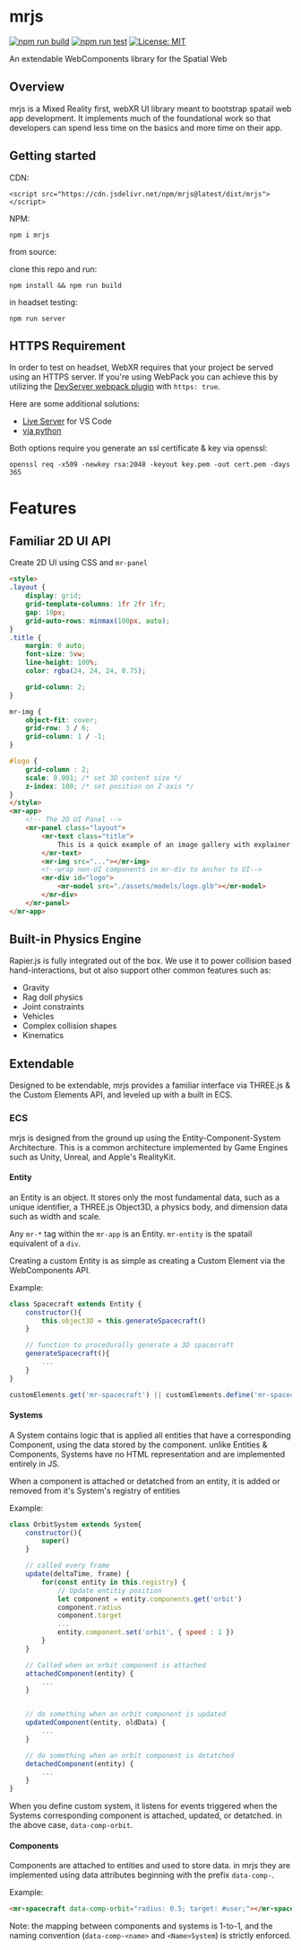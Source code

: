 # mrjs
 
[![npm run build](https://github.com/Volumetrics-io/mrjs/actions/workflows/build.yml/badge.svg)](https://github.com/Volumetrics-io/mrjs/actions/workflows/build.yml) [![npm run test](https://github.com/Volumetrics-io/mrjs/actions/workflows/test.yml/badge.svg)](https://github.com/Volumetrics-io/mrjs/actions/workflows/test.yml) [![License: MIT](https://img.shields.io/badge/License-MIT-blue.svg)](https://github.com/Volumetrics-io/mrjs/blob/main/LICENSE)

An extendable WebComponents library for the Spatial Web

## Overview

mrjs is a Mixed Reality first, webXR UI library meant to bootstrap spatail web app development. It implements much of the foundational work so that developers can spend less time on the basics and more time on their app.
 
## Getting started
 
CDN:

`<script src="https://cdn.jsdelivr.net/npm/mrjs@latest/dist/mrjs"></script>`

NPM:

`npm i mrjs`

from source:

clone this repo and run:

`npm install && npm run build`

in headset testing:

`npm run server`

## HTTPS Requirement

In order to test on headset, WebXR requires that your project be served using an HTTPS server. If you're using WebPack you can achieve this by utilizing the [DevServer webpack plugin](https://webpack.js.org/configuration/dev-server/) with `https: true`. 

Here are some additional solutions:

- [Live Server](https://marketplace.visualstudio.com/items?itemName=ritwickdey.LiveServer) for VS Code
- [via python](https://anvileight.com/blog/posts/simple-python-http-server/)

Both options require you generate an ssl certificate & key via openssl:

`openssl req -x509 -newkey rsa:2048 -keyout key.pem -out cert.pem -days 365`

# Features

## Familiar 2D UI API

Create 2D UI using CSS and `mr-panel`

```html
<style>
.layout {
    display: grid;
    grid-template-columns: 1fr 2fr 1fr;
    gap: 10px;
    grid-auto-rows: minmax(100px, auto);
}
.title {
    margin: 0 auto;
    font-size: 5vw;
    line-height: 100%;
    color: rgba(24, 24, 24, 0.75);

    grid-column: 2;
}

mr-img {
    object-fit: cover;
    grid-row: 3 / 6;
    grid-column: 1 / -1;
}

#logo {
    grid-column : 2;
    scale: 0.001; /* set 3D content size */
    z-index: 100; /* set position on Z-axis */
}
</style>
<mr-app>
    <!-- The 2D UI Panel -->
    <mr-panel class="layout">
        <mr-text class="title">
            This is a quick example of an image gallery with explainer text.
        </mr-text>
        <mr-img src="..."></mr-img>
        <!--wrap non-UI components in mr-div to anchor to UI-->
        <mr-div id="logo">
            <mr-model src="./assets/models/logo.glb"></mr-model> 
        </mr-div>
    </mr-panel>
</mr-app>
```

## Built-in Physics Engine

Rapier.js is fully integrated out of the box. We use it to power collision based hand-interactions, but ot also support other common features such as:

- Gravity
- Rag doll physics
- Joint constraints
- Vehicles
- Complex collision shapes
- Kinematics

## Extendable

Designed to be extendable, mrjs provides a familiar interface via THREE.js & the Custom Elements API, and leveled up with a built in ECS.

### ECS

mrjs is designed from the ground up using the Entity-Component-System Architecture. This is a common architecture implemented by Game Engines such as Unity, Unreal, and Apple's RealityKit.

#### Entity

an Entity is an object. It stores only the most fundamental data, such as a unique identifier, a THREE.js Object3D, a physics body, and dimension data such as width and scale.

Any `mr-*` tag within the `mr-app` is an Entity. `mr-entity` is the spatail equivalent of a `div`.

Creating a custom Entity is as simple as creating a Custom Element via the WebComponents API.

Example:

```js
class Spacecraft extends Entity {
    constructor(){
        this.object3D = this.generateSpacecraft()
    }

    // function to procedurally generate a 3D spacecraft
    generateSpacecraft(){
        ...
    }
}

customElements.get('mr-spacecraft') || customElements.define('mr-spacecraft', Spacecraft)
```

#### Systems

A System contains logic that is applied all entities that have a corresponding Component, using the data stored by the component. unlike Entities & Components, Systems have no HTML representation and are implemented entirely in JS.

When a component is attached or detatched from an entity, it is added or removed from it's System's registry of entities

Example:

```js
class OrbitSystem extends System{
    constructor(){
        super()
    }

    // called every frame
    update(deltaTime, frame) {
        for(const entity in this.registry) {
            // Update entitiy position
            let component = entity.components.get('orbit')
            component.radius
            component.target
            ...
            entity.component.set('orbit', { speed : 1 })
        }
    }

    // Called when an orbit component is attached
    attachedComponent(entity) {
        ...
    }


    // do something when an orbit component is updated
    updatedComponent(entity, oldData) {
        ...
    }

    // do something when an orbit component is detatched
    detachedComponent(entity) {
        ...
    }
}
```

When you define custom system, it listens for events triggered when the Systems corresponding component is attached, updated, or detatched. in the above case, `data-comp-orbit`.

#### Components

Components are attached to entities and used to store data. in mrjs they are implemented using data attributes beginning with the prefix `data-comp-`.

Example:

```html
<mr-spacecraft data-comp-orbit="radius: 0.5; target: #user;"></mr-spacecraft>
```

Note: the mapping between components and systems is 1-to-1, and the naming convention (`data-comp-<name>` and `<Name>System`) is strictly enforced.
